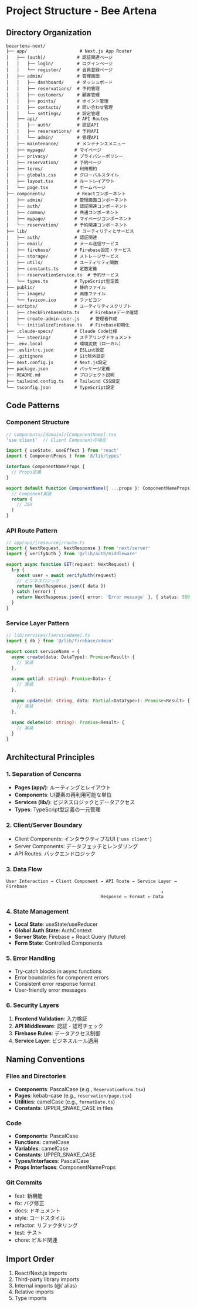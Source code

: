 # Project Structure - Bee Artena

## Directory Organization

```
beeartena-next/
├── app/                    # Next.js App Router
│   ├── (auth)/            # 認証関連ページ
│   │   ├── login/         # ログインページ
│   │   └── register/      # 会員登録ページ
│   ├── admin/             # 管理画面
│   │   ├── dashboard/     # ダッシュボード
│   │   ├── reservations/  # 予約管理
│   │   ├── customers/     # 顧客管理
│   │   ├── points/        # ポイント管理
│   │   ├── contacts/      # 問い合わせ管理
│   │   └── settings/      # 設定管理
│   ├── api/               # API Routes
│   │   ├── auth/          # 認証API
│   │   ├── reservations/  # 予約API
│   │   └── admin/         # 管理API
│   ├── maintenance/       # メンテナンスメニュー
│   ├── mypage/           # マイページ
│   ├── privacy/          # プライバシーポリシー
│   ├── reservation/      # 予約ページ
│   ├── terms/            # 利用規約
│   ├── globals.css       # グローバルスタイル
│   ├── layout.tsx        # ルートレイアウト
│   └── page.tsx          # ホームページ
├── components/            # Reactコンポーネント
│   ├── admin/            # 管理画面コンポーネント
│   ├── auth/             # 認証関連コンポーネント
│   ├── common/           # 共通コンポーネント
│   ├── mypage/           # マイページコンポーネント
│   └── reservation/      # 予約関連コンポーネント
├── lib/                   # ユーティリティとサービス
│   ├── auth/             # 認証関連
│   ├── email/            # メール送信サービス
│   ├── firebase/         # Firebase設定・サービス
│   ├── storage/          # ストレージサービス
│   ├── utils/            # ユーティリティ関数
│   ├── constants.ts      # 定数定義
│   ├── reservationService.ts  # 予約サービス
│   └── types.ts          # TypeScript型定義
├── public/               # 静的ファイル
│   ├── images/           # 画像ファイル
│   └── favicon.ico       # ファビコン
├── scripts/              # ユーティリティスクリプト
│   ├── checkFirebaseData.ts    # Firebaseデータ確認
│   ├── create-admin-user.js    # 管理者作成
│   └── initializeFirebase.ts   # Firebase初期化
├── .claude-specs/        # Claude Code仕様
│   └── steering/         # ステアリングドキュメント
├── .env.local            # 環境変数（ローカル）
├── .eslintrc.json        # ESLint設定
├── .gitignore            # Git除外設定
├── next.config.js        # Next.js設定
├── package.json          # パッケージ定義
├── README.md             # プロジェクト説明
├── tailwind.config.ts    # Tailwind CSS設定
└── tsconfig.json         # TypeScript設定
```

## Code Patterns

### Component Structure
```typescript
// components/[domain]/[ComponentName].tsx
'use client'  // Client Componentの場合

import { useState, useEffect } from 'react'
import { ComponentProps } from '@/lib/types'

interface ComponentNameProps {
  // Props定義
}

export default function ComponentName({ ...props }: ComponentNameProps) {
  // Component実装
  return (
    // JSX
  )
}
```

### API Route Pattern
```typescript
// app/api/[resource]/route.ts
import { NextRequest, NextResponse } from 'next/server'
import { verifyAuth } from '@/lib/auth/middleware'

export async function GET(request: NextRequest) {
  try {
    const user = await verifyAuth(request)
    // ビジネスロジック
    return NextResponse.json({ data })
  } catch (error) {
    return NextResponse.json({ error: 'Error message' }, { status: 500 })
  }
}
```

### Service Layer Pattern
```typescript
// lib/services/[serviceName].ts
import { db } from '@/lib/firebase/admin'

export const serviceName = {
  async create(data: DataType): Promise<Result> {
    // 実装
  },
  
  async get(id: string): Promise<Data> {
    // 実装
  },
  
  async update(id: string, data: Partial<DataType>): Promise<Result> {
    // 実装
  },
  
  async delete(id: string): Promise<Result> {
    // 実装
  }
}
```

## Architectural Principles

### 1. Separation of Concerns
- **Pages (app/)**: ルーティングとレイアウト
- **Components**: UI要素の再利用可能な単位
- **Services (lib/)**: ビジネスロジックとデータアクセス
- **Types**: TypeScript型定義の一元管理

### 2. Client/Server Boundary
- Client Components: インタラクティブなUI (`'use client'`)
- Server Components: データフェッチとレンダリング
- API Routes: バックエンドロジック

### 3. Data Flow
```
User Interaction → Client Component → API Route → Service Layer → Firebase
                                                           ↓
                                    Response ← Format ← Data
```

### 4. State Management
- **Local State**: useState/useReducer
- **Global Auth State**: AuthContext
- **Server State**: Firebase + React Query (future)
- **Form State**: Controlled Components

### 5. Error Handling
- Try-catch blocks in async functions
- Error boundaries for component errors
- Consistent error response format
- User-friendly error messages

### 6. Security Layers
1. **Frontend Validation**: 入力検証
2. **API Middleware**: 認証・認可チェック
3. **Firebase Rules**: データアクセス制御
4. **Service Layer**: ビジネスルール適用

## Naming Conventions

### Files and Directories
- **Components**: PascalCase (e.g., `ReservationForm.tsx`)
- **Pages**: kebab-case (e.g., `reservation/page.tsx`)
- **Utilities**: camelCase (e.g., `formatDate.ts`)
- **Constants**: UPPER_SNAKE_CASE in files

### Code
- **Components**: PascalCase
- **Functions**: camelCase
- **Variables**: camelCase
- **Constants**: UPPER_SNAKE_CASE
- **Types/Interfaces**: PascalCase
- **Props Interfaces**: ComponentNameProps

### Git Commits
- feat: 新機能
- fix: バグ修正
- docs: ドキュメント
- style: コードスタイル
- refactor: リファクタリング
- test: テスト
- chore: ビルド関連

## Import Order
1. React/Next.js imports
2. Third-party library imports
3. Internal imports (@/ alias)
4. Relative imports
5. Type imports